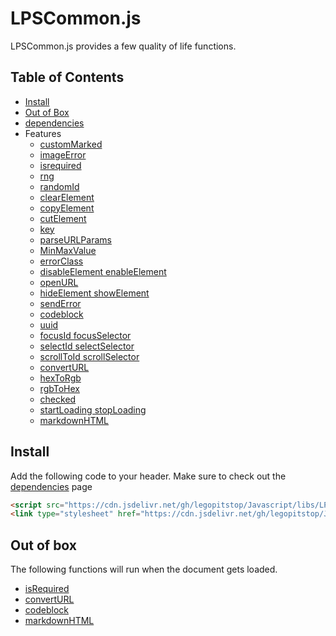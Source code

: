 # LPSCommon.js
LPSCommon.js provides a few quality of life functions.
## Table of Contents
- [Install](#intall)
- [Out of Box](#out-of-box)
- [dependencies](dependencies.md)
- Features
    - [customMarked](custom-marked.md)
    - [imageError](image-error.md)
    - [isrequired](is-required.md)
    - [rng](rng.md)
    - [randomId](random-id.md)
    - [clearElement](clear-element.md)
    - [copyElement](copy-element.md)
    - [cutElement](cut-element.md)
    - [key](key.md)
    - [parseURLParams](parse-url-params.md)
    - [MinMaxValue](min-max-value.md)
    - [errorClass](error-class.md)
    - [disableElement enableElement](disable-enable-element.md)
    - [openURL](open-url.md)
    - [hideElement showElement](hide-show-element.md)
    - [sendError](send-error.md)
    - [codeblock](codeblock.md)
    - [uuid](uuid.md)
    - [focusId focusSelector](focus.md)
    - [selectId selectSelector](select.md)
    - [scrollToId scrollSelector](scroll.md)
    - [convertURL](convert-url.md)
    - [hexToRgb](hex-to-rgb.md)
    - [rgbToHex](rgb-to-hex.md)
    - [checked](checked.md)
    - [startLoading stopLoading](start-stop-loading.md)
    - [markdownHTML](markdown-html.md)

## Install
Add the following code to your header. Make sure to check out the [dependencies](dependencies.md) page
```html
<script src="https://cdn.jsdelivr.net/gh/legopitstop/Javascript/libs/LPSCommon/LPSCommon.js"></script>
<link type="stylesheet" href="https://cdn.jsdelivr.net/gh/legopitstop/Javascript/libs/LPSCommon/LPSCommon.css">
```

## Out of box
The following functions will run when the document gets loaded.
- [isRequired](#isrequired)
- [convertURL](#converturl)
- [codeblock](#codeblock)
- [markdownHTML](#markdownhtml)